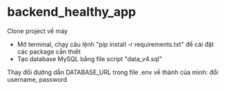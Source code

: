 # backend_healthy_app
Clone project về máy
+ Mở terminal, chạy câu lệnh "pip install -r requirements.txt" để cài đặt các package cần thiết
+ Tạo database MySQL bằng file script "data_v4.sql"

Thay đổi đường dẫn DATABASE_URL trong file .env về thành của mình: đổi username, password
